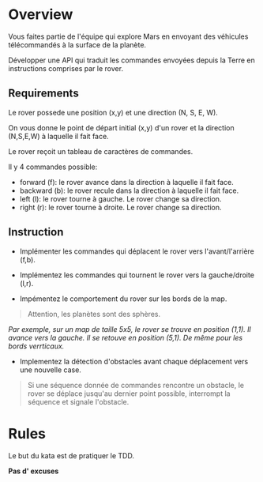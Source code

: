 # Overview

Vous faites partie de l'équipe qui explore Mars en envoyant des véhicules télécommandés à la surface de la planète.

Développer une API qui traduit les commandes envoyées depuis la Terre en instructions comprises par le rover.

## Requirements

Le rover possede une position (x,y) et une direction (N, S, E, W). 

On vous donne le point de départ initial (x,y) d'un rover et la direction (N,S,E,W) à laquelle il fait face.

Le rover reçoit un tableau de caractères de commandes.

Il y 4 commandes possible:

- forward (f): le rover avance dans la direction  à laquelle il fait face.
- backward (b): le rover recule dans la direction  à laquelle il fait face.
- left (l): le rover tourne à gauche. Le rover change sa direction.
- right (r): le rover tourne à droite. Le rover change sa direction.

## Instruction

- Implémenter les commandes qui déplacent le rover vers l'avant/l'arrière (f,b).

- Implémentez les commandes qui tournent le rover vers la gauche/droite (l,r).

- Impémentez le comportement du rover sur les bords de la map.

> Attention, les planètes sont des sphères.
    
*Par exemple, sur un map de taille 5x5, le rover se trouve en position (1,1). Il avance vers la gauche. Il se retouve en position (5,1).
De même pour les bords verrticaux.*

-  Implementez la détection d'obstacles avant chaque déplacement vers une nouvelle case.

>  Si une séquence donnée de commandes rencontre un obstacle, le rover se déplace jusqu'au dernier point possible, interrompt la séquence et signale l'obstacle.

# Rules

Le but du kata est de pratiquer le TDD. 
    
**Pas d' excuses**


